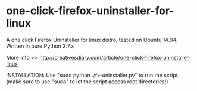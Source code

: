 one-click-firefox-uninstaller-for-linux
=======================================

A one click Firefox Uninstaller for linux distro, tested on Ubuntu 14.04. Written in pure Python 2.7.x

More info >> http://creativesdiary.com/article/one-click-firefox-uninstaller-linux

INSTALLATION: Use "sudo python ./fx-uninstaller.py" to run the script. (make sure to use "sudo" to let the script access root directories!)
